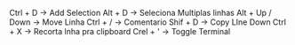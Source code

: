 Ctrl + D -> Add Selection
Alt + D -> Seleciona Multiplas linhas
Alt + Up / Down -> Move Linha
Ctrl + / -> Comentario
Shif + D -> Copy LIne Down
Ctrl + X -> Recorta lnha pra clipboard
Crel + ' -> Toggle Terminal
